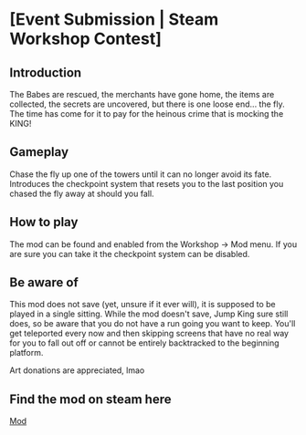 # [Event Submission | Steam Workshop Contest]

## Introduction
The Babes are rescued, the merchants have gone home, the items are collected, the secrets are uncovered, but there is one loose end... the fly.
The time has come for it to pay for the heinous crime that is mocking the KING!

## Gameplay
Chase the fly up one of the towers until it can no longer avoid its fate.
Introduces the checkpoint system that resets you to the last position you chased the fly away at should you fall.

## How to play
The mod can be found and enabled from the Workshop -> Mod menu.
If you are sure you can take it the checkpoint system can be disabled.

## Be aware of
This mod does not save (yet, unsure if it ever will), it is supposed to be played in a single sitting.
While the mod doesn't save, Jump King sure still does, so be aware that you do not have a run going you want to keep.
You'll get teleported every now and then skipping screens that have no real way for you to fall out off or cannot be entirely backtracked to the beginning platform.

Art donations are appreciated, lmao

## Find the mod on steam here
[Mod](https://steamcommunity.com/sharedfiles/filedetails/?id=3217622959)
